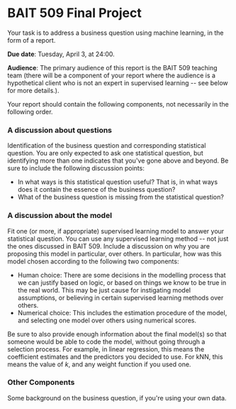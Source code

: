 # BAIT 509 Final Project

Your task is to address a business question using machine learning, in the form of a report. 

__Due date__: Tuesday, April 3, at 24:00. 

__Audience__: The primary audience of this report is the BAIT 509 teaching team (there will be a component of your report where the audience is a hypothetical client who is not an expert in supervised learning -- see below for more details.). 

Your report should contain the following components, not necessarily in the following order.

### A discussion about questions

Identification of the business question and corresponding statistical question. You are only expected to ask one statistical question, but identifying more than one indicates that you've gone above and beyond. Be sure to include the following discussion points:

- In what ways is this statistical question useful? That is, in what ways does it contain the essence of the business question? 
- What of the business question is missing from the statistical question?

### A discussion about the model

Fit one (or more, if appropriate) supervised learning model to answer your statistical question. You can use any supervised learning method -- not just the ones discussed in BAIT 509. Include a discussion on why you are proposing this model in particular, over others. In particular, how was this model chosen according to the following two components:

- Human choice: There are some decisions in the modelling process that we can justify based on logic, or based on things we know to be true in the real world. This may be just cause for instigating model assumptions, or believing in certain supervised learning methods over others.
- Numerical choice: This includes the estimation procedure of the model, and selecting one model over others using numerical scores. 

Be sure to also provide enough information about the final model(s) so that someone would be able to code the model, without going through a selection process. For example, in linear regression, this means the coefficient estimates and the predictors you decided to use. For kNN, this means the value of $k$, and any weight function if you used one.

### Other Components

Some background on the business question, if you're using your own data.
